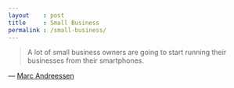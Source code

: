 ```yaml
---
layout    : post
title     : Small Business
permalink : /small-business/
---
```


> A lot of small business owners are going to start running their businesses
> from their smartphones.

&mdash; [Marc Andreessen](http://news.cnet.com/8301-1023_3-57345138-93/marc-andreessen-predictions-for-2012-and-beyond/)
